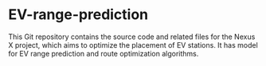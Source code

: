 # EV-range-prediction
This Git repository contains the source code and related files for the Nexus X project, which aims to optimize the placement of EV stations. It has model for EV range prediction and route optimization algorithms.

